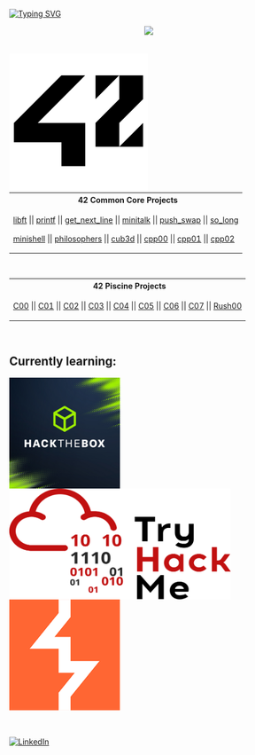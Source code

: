 <a href="https://git.io/typing-svg"><img src="https://readme-typing-svg.demolab.com?font=Fira+Code&size=30&pause=1000&color=FFFFFF&background=FF000000&vCenter=true&width=1000&lines=++++Hi!+My+name+is+Pawel+and+I'm+currently+a+42+student" alt="Typing SVG" /></a>
<p align="center">
    <img src="https://skillicons.dev/icons?i=c,cpp,python,docker,git,github"/>
</p>
<br>
<a href="https://www.42heilbronn.de/en/?_gl=1*138a8s*_up*MQ..&gclid=Cj0KCQjww5u2BhDeARIsALBuLnPIqIUVFLC692elBFgjtKE8jnV5W0YhCH9zJADNEJ-jPBlSYaDuDLAaAlXKEALw_wcB">
  <img align="left" src="https://github.com/paprzyby/paprzyby/blob/main/42_Logo.png"
        width="250" 
       height="250" />
</a>
<table align="center">
<tr>
<th align="center"> &nbsp; 42 Common Core Projects</th>
</tr>
<tr>
<td>

[libft](https://github.com/paprzyby/libft) || [printf](https://github.com/paprzyby/ft_printf) || [get_next_line](https://github.com/paprzyby/get_next_line)
|| [minitalk](https://github.com/paprzyby/minitalk) || [push_swap](https://github.com/paprzyby/push_swap) || [so_long](https://github.com/paprzyby/so_long)
<br>
<br>
[minishell](https://github.com/paprzyby/minishell) || [philosophers](https://github.com/paprzyby/philo) || [cub3d](https://github.com/paprzyby/cub3d)
|| [cpp00](https://github.com/paprzyby/cpp00) || [cpp01](https://github.com/paprzyby/cpp01) || [cpp02](https://github.com/paprzyby/cpp02)

</td>
</tr> </table>
<br>
<table align="center">
<tr>
<th align="center"> &nbsp; 42 Piscine Projects</th>
</tr>
<tr>
<td>

[C00](https://github.com/paprzyby/42-Piscine/tree/main/C00) || [C01](https://github.com/paprzyby/42-Piscine/tree/main/C01) || [C02](https://github.com/paprzyby/42-Piscine/tree/main/C02)
|| [C03](https://github.com/paprzyby/42-Piscine/tree/main/C03) || [C04](https://github.com/paprzyby/42-Piscine/tree/main/C04) || [C05](https://github.com/paprzyby/42-Piscine/tree/main/C05)
|| [C06](https://github.com/paprzyby/42-Piscine/tree/main/C06) || [C07](https://github.com/paprzyby/42-Piscine/tree/main/C07) || [Rush00](https://github.com/paprzyby/Rush00)

</td> </tr> </table>
<br>
<h2>
  Currently learning:
</h2>
<a href="https://academy.hackthebox.com/">
  <img align="center" src="https://github.com/paprzyby/paprzyby/blob/main/0x0.png"
      width="200" 
      height="200" />
</a>
<a href="https://tryhackme.com/">
  <img align="center" src="https://github.com/paprzyby/paprzyby/blob/main/THMlogo.png"
      width="400" 
      height="200" />
</a>
<a href="https://portswigger.net/">
  <img align="center" src="https://github.com/paprzyby/paprzyby/blob/main/portswigger_logo.png"
      width="200" 
      height="200" />
</a>
<br>
<br>
<br>

[![LinkedIn](https://img.shields.io/badge/LinkedIn-%230077B5.svg?logo=linkedin&logoColor=white)](https://linkedin.com/in/pawel-przybyla-52296431a)
